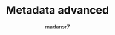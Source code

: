---
title: "Metadata advanced"
description: "Metadata advanced"
author: madansr7
ms.author: madansr7
ms.date: 02/19/2019
ms.topic: article
ms.service: multiple
---